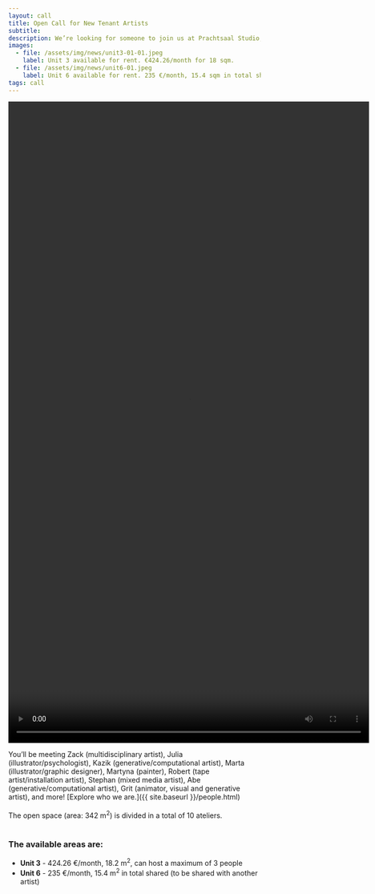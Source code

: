 ```yaml
---
layout: call
title: Open Call for New Tenant Artists
subtitle: 
description: We’re looking for someone to join us at Prachtsaal Studio, our beautiful open space in Neukölln (halfway between U-Leinestraße and U-Hermannstraße)!
images: 
  - file: /assets/img/news/unit3-01-01.jpeg
    label: Unit 3 available for rent. €424.26/month for 18 sqm.
  - file: /assets/img/news/unit6-01.jpeg
    label: Unit 6 available for rent. 235 €/month, 15.4 sqm in total shared.
tags: call
---
```


<video width="720" height="1280" controls>
  <source src="/assets/video/open_call_august_2024_low.mp4" type="video/mp4">
  Your browser does not support the video tag.
</video> 

You’ll be meeting Zack (multidisciplinary artist), Julia (illustrator/psychologist), Kazik (generative/computational artist), Marta (illustrator/graphic designer), Martyna (painter), Robert (tape artist/installation artist), Stephan (mixed media artist), Abe (generative/computational artist), Grit (animator, visual and generative artist), and more!
[Explore who we are.]({{ site.baseurl }}/people.html)
<br><br>
The open space (area: 342 m<sup>2</sup>) is divided in a total of 10 ateliers.
<br><br>

### The available areas are:

<ul>
<li><b>Unit 3</b> - 424.26 €/month, 18.2 m<sup>2</sup>, can host a maximum of 3 people
<li><b>Unit 6</b> - 235 €/month, 15.4 m<sup>2</sup> in total shared (to be shared with another artist)
</ul>
